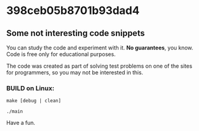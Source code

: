 # 398ceb05b8701b93dad4

## Some not interesting code snippets

You can study the code and experiment with it. __No guarantees__, you know. Code is free only for educational purposes.

The code was created as part of solving test problems on one of the sites for programmers, so you may not be interested in this.

### BUILD on Linux:

```
make [debug | clean]

./main
```

Have a fun.
